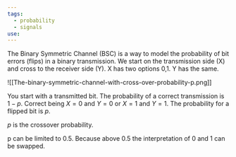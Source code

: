 ```yaml
---
tags:
  - probability
  - signals
use:
---
```

The Binary Symmetric Channel (BSC) is a way to model the probability of bit errors (flips) in a binary transmission. We start on the transmission side (X) and cross to the receiver side (Y). X has two options 0,1. Y has the same. 

![[The-binary-symmetric-channel-with-cross-over-probability-p.png]]

You start with a transmitted bit. The probability of a correct transmission is $1-p$. Correct being $X=0$ and $Y=0$ or $X=1$ and $Y=1$. The probability for a flipped bit is $p$.

$p$ is the crossover probability.

p can be limited to 0.5. Because above 0.5 the interpretation of 0 and 1 can be swapped. 